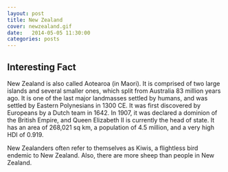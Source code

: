 ```yaml
---
layout: post
title: New Zealand
cover: newzealand.gif
date:   2014-05-05 11:30:00
categories: posts
---
```


## Interesting Fact

New Zealand is also called Aotearoa (in Maori). It is comprised of two large islands and several smaller ones, which split from Australia 83 million years ago. It is one of the last major landmasses settled by humans, and was settled by Eastern Polynesians in 1300 CE. It was first discovered by Europeans by a Dutch team in 1642. In 1907, it was declared a dominion of the British Empire, and Queen Elizabeth II is currently the head of state. It has an area of 268,021 sq km, a population of 4.5 million, and a very high HDI of 0.919. 

New Zealanders often refer to themselves as Kiwis, a flightless bird endemic to New Zealand. Also, there are more sheep than people in New Zealand. 